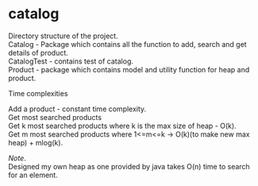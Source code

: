# catalog

Directory structure of the project. </br>
Catalog - Package which contains all the function to add, search and get details of product. </br>
CatalogTest - contains test of catalog. </br>
Product - package which contains model and utility function for heap and product. </br>
  
  
Time complexities  </br>

Add a product - constant time complexity. <br>
Get most searched products   </br>
    Get k most searched products where k is the max size of heap - O(k). </br>
    Get m most searched products where 1<=m<=k -> O(k)(to make new max heap) + mlog(k). </br>

*Note*. </br>
Designed my own heap as one provided by java takes O(n) time to search for an element. </br>
